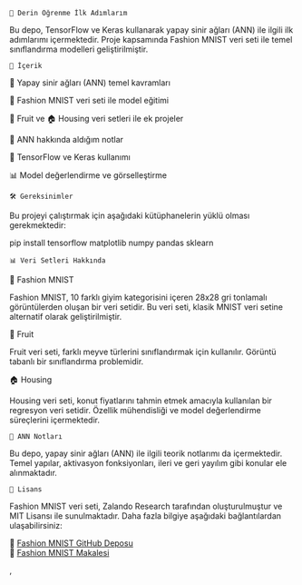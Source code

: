     📌 Derin Öğrenme İlk Adımlarım
    
Bu depo, TensorFlow ve Keras kullanarak yapay sinir ağları (ANN) ile ilgili ilk adımlarımı içermektedir. Proje kapsamında Fashion MNIST veri seti ile temel sınıflandırma modelleri geliştirilmiştir.

    📂 İçerik
    
🧠 Yapay sinir ağları (ANN) temel kavramları

👕 Fashion MNIST veri seti ile model eğitimi

🍏 Fruit ve 🏠 Housing veri setleri ile ek projeler

📖 ANN hakkında aldığım notlar

🔧 TensorFlow ve Keras kullanımı

📊 Model değerlendirme ve görselleştirme

    🛠 Gereksinimler
Bu projeyi çalıştırmak için aşağıdaki kütüphanelerin yüklü olması gerekmektedir:

pip install tensorflow matplotlib numpy pandas sklearn

    📊 Veri Setleri Hakkında
    
👕 Fashion MNIST

Fashion MNIST, 10 farklı giyim kategorisini içeren 28x28 gri tonlamalı görüntülerden oluşan bir veri setidir. Bu veri seti, klasik MNIST veri setine alternatif olarak geliştirilmiştir.

🍏 Fruit

Fruit veri seti, farklı meyve türlerini sınıflandırmak için kullanılır. Görüntü tabanlı bir sınıflandırma problemidir.

🏠 Housing

Housing veri seti, konut fiyatlarını tahmin etmek amacıyla kullanılan bir regresyon veri setidir. Özellik mühendisliği ve model değerlendirme süreçlerini içermektedir.

    📝 ANN Notları
    
Bu depo, yapay sinir ağları (ANN) ile ilgili teorik notlarımı da içermektedir.
Temel yapılar, aktivasyon fonksiyonları, ileri ve geri yayılım gibi konular ele alınmaktadır.

    📜 Lisans
    
Fashion MNIST veri seti, Zalando Research tarafından oluşturulmuştur ve MIT Lisansı ile sunulmaktadır. Daha fazla bilgiye aşağıdaki bağlantılardan ulaşabilirsiniz:

🔗 [Fashion MNIST GitHub Deposu](https://github.com/zalandoresearch/fashion-mnist)  
📄 [Fashion MNIST Makalesi](https://arxiv.org/abs/1708.07747)

,
